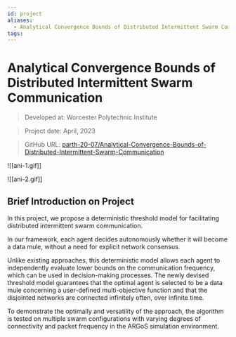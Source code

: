 ```yaml
---
id: project
aliases:
  - Analytical Convergence Bounds of Distributed Intermittent Swarm Communication
tags:
---
```


# Analytical Convergence Bounds of Distributed Intermittent Swarm Communication

> Developed at: Worcester Polytechnic Institute

> Project date: April, 2023

> GitHub URL: [parth-20-07/Analytical-Convergence-Bounds-of-Distributed-Intermittent-Swarm-Communication](https://github.com/parth-20-07/Analytical-Convergence-Bounds-of-Distributed-Intermittent-Swarm-Communication)


![[ani-1.gif]]

![[ani-2.gif]]

## Brief Introduction on Project

In this project, we propose a deterministic threshold model for facilitating distributed intermittent swarm communication.

In our framework, each agent decides autonomously whether it will become a data mule, without a need for explicit network consensus. 

Unlike existing approaches, this deterministic model allows each agent to independently evaluate lower bounds on the communication frequency, which can be used in decision-making processes. The newly devised threshold model guarantees that the optimal agent is selected to be a data mule concerning a user-defined multi-objective function and that the disjointed networks are connected infinitely often, over infinite time.

To demonstrate the optimally and versatility of the approach, the algorithm is tested on multiple swarm configurations with varying degrees of connectivity and packet frequency in the ARGoS simulation environment.
